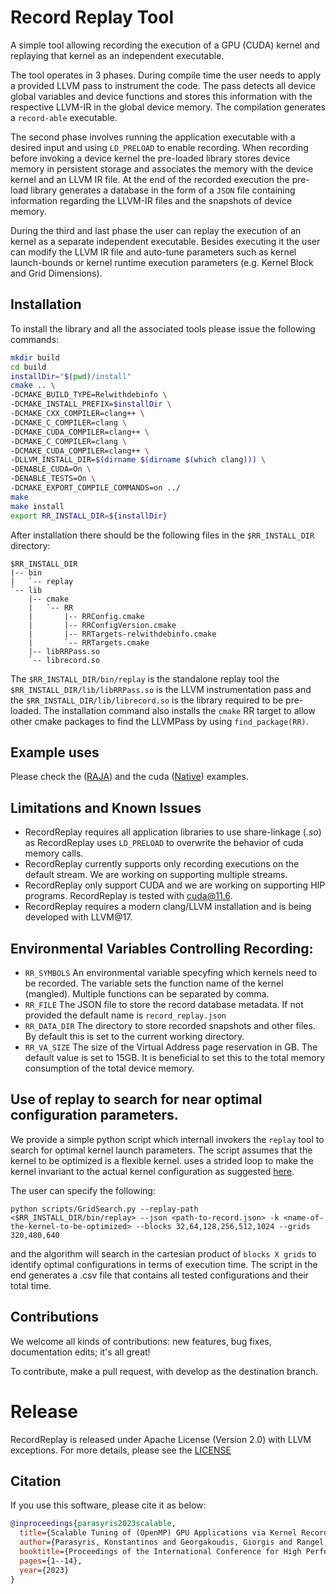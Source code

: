 # Record Replay Tool

A simple tool allowing recording the execution of a GPU (CUDA) kernel and replaying that kernel as an independent executable.

The tool operates in 3 phases. During compile time the user needs to apply a provided LLVM pass to instrument the code. The pass detects all device global variables
and device functions and stores this information with the respective LLVM-IR in the global device memory. The compilation generates a `record-able` executable. 

The second phase involves running the application executable with a desired input and using `LD_PRELOAD` to enable recording. When recording before invoking a device kernel 
the pre-loaded library stores device memory in persistent storage and associates the memory with the device kernel and an LLVM IR file. At the end of the recorded execution
the pre-load library generates a database in the form of a `JSON` file containing information regarding the LLVM-IR files and the snapshots of device memory. 

During the third and last phase the user can replay the execution of an kernel as a separate independent executable. Besides executing it the user can modify the LLVM IR file and
auto-tune parameters such as kernel launch-bounds or kernel runtime execution parameters (e.g. Kernel Block and Grid Dimensions).


## Installation

To install the library and all the associated tools please issue the following commands:

```bash
mkdir build
cd build
installDir="$(pwd)/install"
cmake .. \
-DCMAKE_BUILD_TYPE=Relwithdebinfo \
-DCMAKE_INSTALL_PREFIX=$installDir \
-DCMAKE_CXX_COMPILER=clang++ \
-DCMAKE_C_COMPILER=clang \
-DCMAKE_CUDA_COMPILER=clang++ \
-DCMAKE_C_COMPILER=clang \
-DCMAKE_CUDA_COMPILER=clang++ \
-DLLVM_INSTALL_DIR=$(dirname $(dirname $(which clang))) \
-DENABLE_CUDA=On \
-DENABLE_TESTS=On \
-DCMAKE_EXPORT_COMPILE_COMMANDS=on ../
make
make install
export RR_INSTALL_DIR=${installDir}
```


After installation there should be the following files in the `$RR_INSTALL_DIR` directory:

```
$RR_INSTALL_DIR
|-- bin
|   `-- replay
`-- lib
    |-- cmake
    |   `-- RR
    |       |-- RRConfig.cmake
    |       |-- RRConfigVersion.cmake
    |       |-- RRTargets-relwithdebinfo.cmake
    |       `-- RRTargets.cmake
    |-- libRRPass.so
    `-- librecord.so

```

The `$RR_INSTALL_DIR/bin/replay` is the standalone replay tool the `$RR_INSTALL_DIR/lib/libRRPass.so` is the LLVM instrumentation pass 
and the `$RR_INSTALL_DIR/lib/librecord.so` is the library required to be pre-loaded. The installation command also installs the `cmake` RR target to allow  
other cmake packages to find the LLVMPass by using `find_package(RR)`.


## Example uses

Please check the ([RAJA](./examples/raja_vec_add//README.md)) and the cuda ([Native](./examples/native_cuda_vec_add/README.md)) examples.

## Limitations and Known Issues

- RecordReplay requires all application libraries to use share-linkage (*.so*) as RecordReplay uses `LD_PRELOAD` to overwrite the behavior of cuda memory calls.
- RecordReplay currently supports only recording executions on the default stream. We are working on supporting multiple streams.
- RecordReplay only support CUDA and we are working on supporting HIP programs. RecordReplay is tested with cuda@11.6.
- RecordReplay requires a modern clang/LLVM installation and is being developed with LLVM@17.


## Environmental Variables Controlling Recording:

- `RR_SYMBOLS` An environmental variable specyfing which kernels need to be recorded. The variable sets the function name of the kernel (mangled). Multiple functions can be separated by comma.
- `RR_FILE` The JSON file to store the record database metadata. If not provided the default name is `record_replay.json`
- `RR_DATA_DIR` The directory to store recorded snapshots and other files. By default this is set to the current working directory.
- `RR_VA_SIZE` The size of the Virtual Address page reservation in GB. The default value is set to 15GB. It is beneficial to set this to the total memory consumption of the total device memory. 



## Use of replay to search for near optimal configuration parameters.


We provide a simple python script which internall invokers the `replay` tool to search for optimal kernel launch parameters. The script assumes that the kernel to be optimized is a flexible kernel. uses a strided loop to make
the kernel invariant to the actual kernel configuration as suggested [here](https://developer.nvidia.com/blog/cuda-pro-tip-write-flexible-kernels-grid-stride-loops/).

The user can specify the following:

```
python scripts/GridSearch.py --replay-path <$RR_INSTALL_DIR/bin/replay> --json <path-to-record.json> -k <name-of-the-kernel-to-be-optimized> --blocks 32,64,128,256,512,1024 --grids 320,480,640
```

and the algorithm will search in the cartesian product of `blocks X grids` to identify optimal configurations in terms of execution time. The script in the end generates a .csv file that contains all tested configurations and their total time.



## Contributions

We welcome all kinds of contributions: new features, bug fixes, documentation edits; it's all great!

To contribute, make a pull request, with develop as the destination branch.


# Release

RecordReplay is released under Apache License (Version 2.0) with LLVM exceptions. For more details, please see the [LICENSE](./LICENSE)


## Citation

If you use this software, please cite it as below:

```bibtex
@inproceedings{parasyris2023scalable,
  title={Scalable Tuning of (OpenMP) GPU Applications via Kernel Record and Replay},
  author={Parasyris, Konstantinos and Georgakoudis, Giorgis and Rangel, Esteban and Laguna, Ignacio and Doerfert, Johannes},
  booktitle={Proceedings of the International Conference for High Performance Computing, Networking, Storage and Analysis},
  pages={1--14},
  year={2023}
}
```

